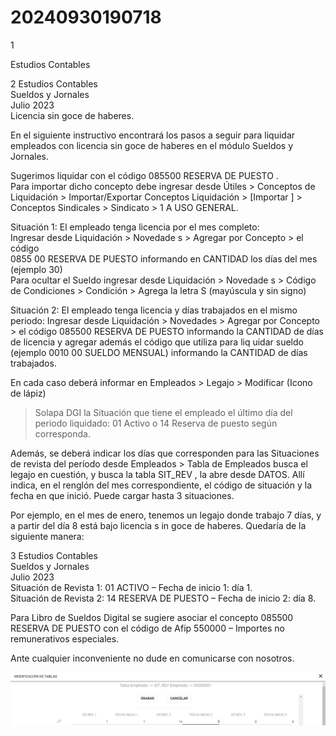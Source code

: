 # 20240930190718

 1 
 
  
Estudios Contables  


 
 
 
 2 Estudios Contables  
Sueldos y Jornales  
Julio 2023  
 Licencia sin goce de haberes.  
 
En el siguiente instructivo encontrará los pasos a seguir para liquidar 
empleados con licencia sin goce de haberes en el módulo Sueldos y Jornales.  
 
Sugerimos liquidar con el código 085500 RESERVA DE PUESTO .  
Para importar dicho concepto debe ingresar desde Útiles  > Conceptos de 
Liquidación > Importar/Exportar Conceptos Liquidación > [Importar ] > Conceptos 
Sindicales > Sindicato > 1 A USO GENERAL.  
 
Situación 1:  El empleado tenga licencia por el mes completo:  
Ingresar desde Liquidación > Novedade s > Agregar por Concepto  > el código  
0855 00 RESERVA DE PUESTO informando en CANTIDAD los días del mes (ejemplo 
30)  
Para ocultar el Sueldo ingresar desde Liquidación > Novedade s > Código de 
Condiciones > Condición > Agrega la letra S (mayúscula y sin signo)  
 
Situación 2:  El empleado tenga licencia y días trabajados en el mismo periodo: 
Ingresar desde Liquidación > Novedades > Agregar por Concepto > el código 
085500 RESERVA DE PUESTO informando la CANTIDAD de días de licencia y 
agregar además el código que utiliza para liq uidar sueldo (ejemplo 0010 00 
SUELDO MENSUAL) informando la CANTIDAD de días trabajados.  
 
En cada caso deberá informar en Empleados > Legajo > Modificar (Icono de lápiz) 
> Solapa DGI la Situación que tiene el empleado el último día del periodo 
liquidado: 01 Activo o 14 Reserva de puesto según corresponda.  
 
Además, se deberá indicar los días que corresponden para las Situaciones de 
revista del período desde Empleados > Tabla de Empleados busca el legajo en 
cuestión, y busca la tabla SIT_REV , la abre desde DATOS. Allí indica, en el renglón 
del mes correspondiente, el código de situación y la fecha en que inició. Puede 
cargar hasta 3 situaciones.  
 
Por ejemplo, en el mes de enero, tenemos un legajo donde trabajo 7 días, y a 
partir del día 8 está bajo licencia s in goce de haberes. Quedaría de la siguiente 
manera:  

 
 
 
 3 Estudios Contables  
Sueldos y Jornales  
Julio 2023  
 Situación de Revista 1: 01 ACTIVO – Fecha de inicio 1: día 1.  
Situación de Revista 2: 14 RESERVA  DE PUESTO – Fecha de inicio 2: día 8.  
 
Para Libro de Sueldos Digital  se sugiere asociar el concepto 085500 RESERVA DE 
PUESTO con el código de Afip 550000 – Importes no remunerativos especiales.  
 
Ante cualquier inconveniente no dude en comunicarse con nosotros.  
 
 
 
 
 
 
 
 
 
 
 
 
 
 
 
 
 
 


![Image 1 from page 2](images/image_2_1.png)

